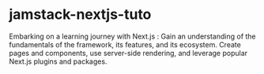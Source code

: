 # jamstack-nextjs-tuto
Embarking on a learning journey with Next.js :  Gain an understanding of the fundamentals of the framework, its features, and its ecosystem.  Create pages and components, use server-side rendering, and leverage popular Next.js plugins and packages. 

